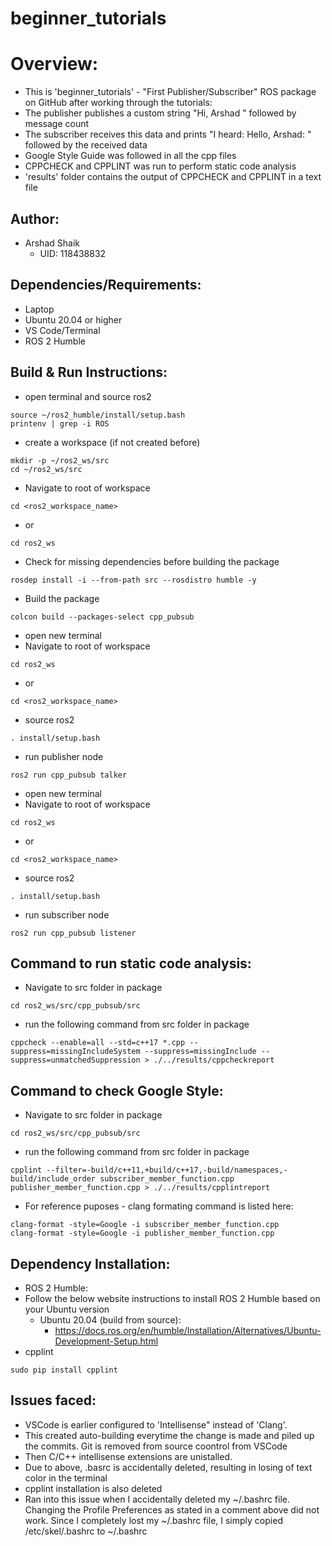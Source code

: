 # beginner_tutorials
# Overview:
 - This is 'beginner_tutorials' - "First Publisher/Subscriber" ROS package on GitHub after working through the tutorials:
 - The publisher publishes a custom string "Hi, Arshad " followed by message count
 - The subscriber receives this data and prints "I heard: Hello, Arshad: " followed by the received data
 - Google Style Guide was followed in all the cpp files
 - CPPCHECK and CPPLINT was run to perform static code analysis
 - 'results' folder contains the output of CPPCHECK and CPPLINT in a text file

## Author:
 - Arshad Shaik
    - UID: 118438832

## Dependencies/Requirements: 
 - Laptop
 - Ubuntu 20.04 or higher
 - VS Code/Terminal
 - ROS 2 Humble

## Build & Run Instructions:
 - open terminal and source ros2
 ```
 source ~/ros2_humble/install/setup.bash
 printenv | grep -i ROS
 ```

 - create a workspace (if not created before)
 ```
 mkdir -p ~/ros2_ws/src
 cd ~/ros2_ws/src
 ```

 - Navigate to root of workspace
 ```
 cd <ros2_workspace_name>
 ```
   - or
 ```
 cd ros2_ws
 ```

 - Check for missing dependencies before building the package
 ```
 rosdep install -i --from-path src --rosdistro humble -y
 ```

 - Build the package
 ```
 colcon build --packages-select cpp_pubsub
 ```

 - open new terminal
 - Navigate to root of workspace
 ```
 cd ros2_ws
 ```
   - or
 ```
 cd <ros2_workspace_name>
 ```

 - source ros2
 ```
 . install/setup.bash
 ```

 - run publisher node
 ```
 ros2 run cpp_pubsub talker
 ```

 - open new terminal
 - Navigate to root of workspace
 ```
 cd ros2_ws
 ```
   - or
 ```
 cd <ros2_workspace_name>
 ```

 - source ros2
 ```
 . install/setup.bash
 ```

 - run subscriber node
 ``` 
 ros2 run cpp_pubsub listener
 ```

## Command to run static code analysis:
 - Navigate to src folder in package
 ```
 cd ros2_ws/src/cpp_pubsub/src
 ```
 - run the following command from src folder in package
 ```
 cppcheck --enable=all --std=c++17 *.cpp --suppress=missingIncludeSystem --suppress=missingInclude --suppress=unmatchedSuppression > ./../results/cppcheckreport
 ```

## Command to check Google Style:
 - Navigate to src folder in package
 ```
 cd ros2_ws/src/cpp_pubsub/src
 ```
 - run the following command from src folder in package
 ```
 cpplint --filter=-build/c++11,+build/c++17,-build/namespaces,-build/include_order subscriber_member_function.cpp publisher_member_function.cpp > ./../results/cpplintreport
 ```
 - For reference puposes - clang formating command is listed here:
 ```
 clang-format -style=Google -i subscriber_member_function.cpp
 clang-format -style=Google -i publisher_member_function.cpp
 ```
## Dependency Installation: 
- ROS 2 Humble:
- Follow the below website instructions to install ROS 2 Humble based on your Ubuntu version
  - Ubuntu 20.04 (build from source):
    - https://docs.ros.org/en/humble/Installation/Alternatives/Ubuntu-Development-Setup.html
- cpplint
```
sudo pip install cpplint
```
## Issues faced:
- VSCode is earlier configured to 'Intellisense" instead of 'Clang'.
- This created auto-building everytime the change is made and piled up the commits. Git is removed from source coontrol from VSCode
- Then C/C++ intellisense extensions are unistalled.
- Due to above, .basrc is accidentally deleted, resulting in losing of text color in the terminal
- cpplint installation is also deleted
- Ran into this issue when I accidentally deleted my ~/.bashrc file. Changing the Profile Preferences as stated in a comment above did not work. Since I completely lost my ~/.bashrc file, I simply copied /etc/skel/.bashrc to ~/.bashrc
